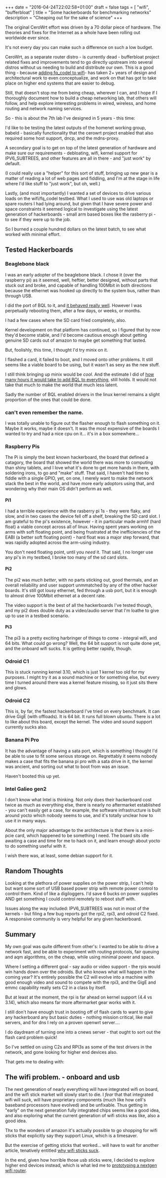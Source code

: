 +++
date = "2016-04-24T22:02:58+01:00"
draft = false
tags = [ "wifi", "bufferbloat" ]
title = "Some hackerboards for benchmarking networks"
description = "Cheaping out for the sake of science"
+++

The original CeroWrt effort was driven by a 70 dollar piece of hardware.
The theories and fixes for the Internet as a whole have been rolling out
worldwide ever since.

It's not every day you can make such a difference on such a low budget.

CeroWrt, as a separate router distro - is currently dead - bufferbloat project related fixes and improvements tend to go directly upstream  into several distros without us needing to build and distribute our own. This is a good thing -
because [adding fq_codel to wifi](/post/fq_codel_ath10k)- has taken 2+ years of design and architectural work to
even conceptualize,  and work on that has got to take place on higher end
systems that are easier to debug.

Still, that doesn't stop me from being cheap, wherever I can, and I hope
if I thoroughly document how to build a cheap networking lab, that others
will follow, and help explore interesting problems in wired, wireless, and
home routing and network naming services.

So - this is about the 7th lab I've designed in 5 years - this time:

I'd like to be testing the latest outputs of the homenet working group,
babeld - basically functionality that the cerowrt project enabled that
also required some host support, dncp, and the mdns-proxy.

A secondary goal is to get on top of the latest generation of hardware
and make sure our requirements - debloating, wifi, kernel support for
IPV6_SUBTREES, and other features are all in there - and "just work" by
default.

(I could really use a "helper" for this sort of stuff, bringing up new
gear is a matter of reading a lot of web pages and fiddling, and I'm at
the stage in life where I'd like stuff to "just work", but oh, well.)

Lastly, (and most importantly) I wanted a set of devices to drive various loads on the wifi/fq_codel testbed. What I used to use was old laptops or spare routers I had lying around, but given that I have severe power and space
constraints it seemed logical to investigate using the latest generation
of hackerboards - small arm based boxes like the rasberry pi - to see if
they were up to the job.

So I burned a couple hundred dollars on the latest batch, to see what
worked with minimal effort.

## Tested Hackerboards

### Beaglebone black

I was an early adopter of the beaglebone black. I chose it (over the
raspberry pi) as it seemed, well, heftier, better designed, without
parts that stuck out and broke, and capable of handling 100Mbit in
both directions because the ethernet was hooked up directly to the
system bus, rather than through USB.

I did the port of BQL to it, and [it behaved really well](http://snapon.lab.bufferbloat.net/~d/beagle_bql/bql_makes_a_difference.png). However I was
perpetually rebooting them, after a few days, or weeks, or months.

I had a few cases where the SD card fried completely, also. 

Kernel development on that platform has continued, so I figured that
by now they'd become stable, and I'd become cautious enough about getting
genuine SD cards out of amazon to maybe get something that lasted.

But, foolishly, this time, I thought I'd try minix on it.

I flashed a card, it failed to boot,
and I moved onto other problems. It still seems like a viable board
to be using, but it wasn't as sexy as the new stuff.

I still think bringing up minix would be *cool*. And the estimate
I did of [how many hours it would take to add BQL to everything](https://lists.bufferbloat.net/pipermail/bloat/2014-June/001980.html), still
holds. It would not take that much to make the world that much less latent.

Sadly the number of BQL enabled drivers in the linux kernel remains 
a slight proportion of the ones that could be done.

### can't even remember the name.

I was totally unable to figure out the flasher enough to flash something
on it. Maybe it works, maybe it doesn't. It was the most expensive of
the boards I wanted to try and had a nice cpu on it... it's in a box somewhere...

### Raspberry Pis

The Pi is simply the best known hackerboard, the board that defined a catagory,
the board that showed the world there was more to computing than shiny 
tablets, and I love what it's done to get more hands in there, with soldering
irons, to go and "make" stuff. That said, I haven't had time to fiddle with
a single GPIO, yet, on one, I merely want to make the network stack the
best in the world, and have more early adoptors using that, and wondering
why their main OS didn't perform as well.

#### Pi1

I had a terrible experience with the rasberry pi 1s - they were flaky, 
and slow, and in two cases the device fell off a shelf, breaking the SD card
slot. I am grateful to the pi's existence, however - it in particular made
armhf (hard float) a viable concept across all of linux. Having spent years working on arms with soft floating point, and being frustrated at the inefficiencies of the EABI (a better soft floating point) - hard float was a major step forward, that was rapidly adopted across the arm-using industry.

You don't need floating point, until you *need* it. That said, I no longer
use any pi's in my testbed, I broke too many of the sd card slots.

#### Pi2

The pi2 was *much better*, with no parts sticking out, good thermals, and
an overall reliability and user support unmmatched by any of the other 
hacker boards. It's still got lousy ethernet, fed through a usb port,
but it is enough to almost drive 100Mbit ethernet at a decent rate.

The video support is the best of all the hackerboards I've tested though,
and my pi2 does double duty as a video/audio server that I'm loathe to give up
to use in a testbed scenario.

#### Pi3

The pi3 is a pretty exciting harbringer of things to come - integral wifi,
and 64 bits. What could go wrong? Well, the 64 bit support is not quite done
yet, and the onboard wifi sucks. It is getting better rapidly, though.

### Odroid C1

This is stuck running kernel 3.10, which is just 1 kernel too old for
my purposes. I might try it as a sound machine or for something else,
but every time I turned around there was a kernel feature missing,
so it just sits there and glows.

### Odroid C2

This is, by far, the fastest hackerboard I've tried on every
benchmark. It can drive GigE (with offloads). It is 64 bit. It runs
full blown ubuntu. There is a lot to like about this board, except the
kernel. The video and sound support currently sucks also.

### Banana Pi Pro

It has the advantage of having a sata port, which is something I thought
I'd be able to use to fit some serious storage on. Regrettably it seems
nobody makes a case that fits the banana pi pro with a sata drive in it,
the kernel was ancient, and sorting out what to boot from was an issue.

Haven't booted this up yet. 

### Intel Galieo gen2

I don't know what Intel is thinking. Not only does their hackerboard
cost twice as much as everything else, there is nearly no aftermarket
established - you can't easily get a case, for example, the software
infrastructure is built around yocto which nobody seems to use, and
it's totally unclear how to use it in many ways. 

About the only major advantage to the architecture is that there is a
mini-pcie card, which happened to be something I need. The board sits
idle awaiting a case and time for me to hack on it, and learn enough
about yocto to do something useful with it.

I wish there was, at least, some debian support for it.

## Random Thoughts

Looking at the plethora of power supplies on the power strip, I can't help
but want some sort of USB based power strip with remote power control to
control them. Kind of like a digiloggers. I'd save 6 bucks on power
supplies AND get something I could control remotely to reboot stuff
with.

Issues along the way included: IPV6_SUBTREES was not in most of the kernels -
but filing a few bug reports got the rpi2, rpi3, and odroid C2 fixed. A responsive community is very helpful for any given hackerboard.

## Summary

My own goal was quite different from other's: I wanted to be
able to drive a network fast, and be able to experiment with routing
protocols, fair queuing and aqm algorithms, on the cheap, while using
minimal power and space. 

Where I setting a different goal - say audio or video support - the
rpis would win hands down over the odroids. But who knows what will happen
in the coming year? It's entirely possible the C2 will evolve into a
machine with good enough video and sound to compete with the rpi3,
and the GigE and emmc capability really sets C2 in a class by itself.

But at least at the moment, the rpi is far ahead on kernel support (4.4 vs 3.14), which also means far more aftermarket gear works with it.

I still don't have enough trust in booting off of flash cards to want
to give any hackerboard any but basic duties - nothing mission critical, like mail
servers, and for dns I rely on a proven openwrt server....

I do daydream of turning one into a cnews server - that ought to sort out
the flash card problem quick! 

So I've settled on using C2s and RPI3s as some of the test drivers 
in the network, and gone looking for higher end devices also.

That gets me to dealing with:

## The wifi problem. - onboard and usb

The next generation of nearly everything will have integrated wifi on
board, and the wifi stick market will slowly start to die. I *fear* that
that integrated wifi will suck, will have proprietary components (much
like how cell's baseband processors have evolved) and be unfixable. Thus
getting in "early" on the next generation fully integrated chips 
seems like a good idea, and also exploring what the current generation of
wifi sticks was like, also a good idea.

Thx to the wonders of amazon it's actually possible to go shopping for
wifi sticks that explicitly say they support Linux, which is a timesaver.

But the exercise of getting sticks that worked... will have to wait for
another article, tenatively entitled [why wifi sticks suck](/post/wifi_sticks_suck).

In the end, given how horrible those usb sticks were, I decided to explore
higher end devices instead, which is what led me to [prototyping a nextgen wifi router](/post/prototyping_a_nextgen_wifi_router).
